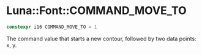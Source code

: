 # Luna::Font::COMMAND_MOVE_TO

```c++
constexpr i16 COMMAND_MOVE_TO = 1
```

The command value that starts a new contour, followed by two data points: x, y. 

